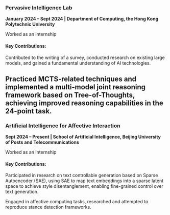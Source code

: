 ### **Pervasive Intelligence Lab**  
**January 2024 – Sept 2024 | Department of Computing, the Hong Kong Polytechnic University**  

Worked as an internship

#### Key Contributions:  

Contributed to the writing of a survey, conducted research on existing large models, and gained a fundamental understanding of AI technologies.

Practiced MCTS-related techniques and implemented a multi-model joint reasoning framework based on Tree-of-Thoughts, achieving improved reasoning capabilities in the 24-point task.
---

### **Artificial Intelligence for Affective Interaction**  
**Sept 2024 – Present | School of Artificial Intelligence, Beijing University of Posts and Telecommunications**  

Worked as an internship

#### Key Contributions:  

Participated in research on text controllable generation based on Sparse Autoencoder (SAE), using SAE to map text embeddings into a sparse latent space to achieve style disentanglement, enabling fine-grained control over text generation.

Engaged in affective computing tasks, researched and attempted to reproduce stance detection frameworks.
